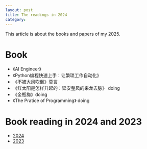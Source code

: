 ```yaml
---
layout: post
title: The readings in 2024
category: 
---
```


This article is about the books and papers of my 2025.

# Book
*  《AI Engineer》
* 《Python编程快速上手：让繁琐工作自动化》
* 《不被大风吹倒》莫言
* 《红太阳是怎样升起的：延安整风的来龙去脉》 doing
* 《金瓶梅》doing 
* 《The Pratice of Programming》 doing 

# Book reading in 2024 and 2023
* [2024](https://guimy.tech/2024/04/13/the-readings-in-2024.html)
* [2023](https://guimy.tech/2023/10/26/the-readings-of-my-2023.html)
